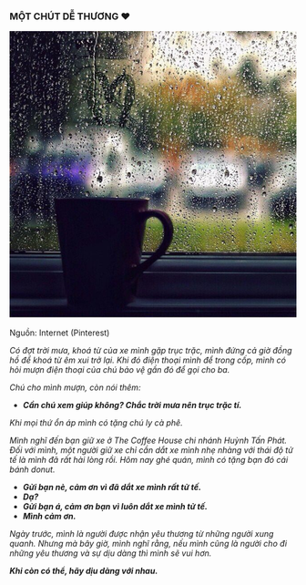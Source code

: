 ### MỘT CHÚT DỄ THƯƠNG ♥

![Cafe](../../../../public/images/posts/2022/09-21-Random-02/image4.jpg)

Nguồn: Internet (Pinterest)

_Có đợt trời mưa, khoá từ của xe mình gặp trục trặc, mình đứng cả giờ đồng hồ để khoá từ êm xui trở lại. Khi đó điện thoại mình để trong cốp, mình có hỏi mượn điện thoại của chú bảo vệ gần đó để gọi cho ba._

_Chú cho mình mượn, còn nói thêm:_

- **_Cần chú xem giúp không? Chắc trời mưa nên trục trặc tí._**

_Khi mọi thứ ổn áp mình có tặng chú ly cà phê._

_Mình nghĩ đến bạn giữ xe ở The Coffee House chi nhánh Huỳnh Tấn Phát. Đối với mình, một người giữ xe chỉ cần dắt xe mình nhẹ nhàng với thái độ tử tế là mình đã rất hài lòng rồi. Hôm nay ghé quán, mình có tặng bạn đó cái bánh donut._

- **_Gửi bạn nè, cảm ơn vì đã dắt xe mình rất tử tế._**
- **_Dạ?_**
- **_Gửi bạn á, cảm ơn bạn vì luôn dắt xe mình tử tế._**
- **_Mình cảm ơn._**

_Ngày trước, mình là người được nhận yêu thương từ những người xung quanh. Nhưng mà bây giờ, mình nghĩ rằng, nếu mình cũng là người cho đi những yêu thương và sự dịu dàng thì mình sẽ vui hơn._

**_Khi còn có thể, hãy dịu dàng với nhau._**
